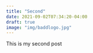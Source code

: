 ```yaml
---
title: "Second"
date: 2021-09-02T07:34:20-04:00
draft: true
image: "img/baddlogo.jpg"
---
```

This is my second post
